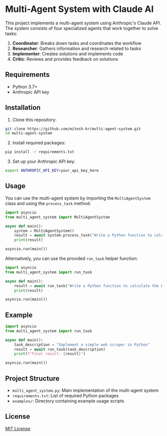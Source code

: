 # Multi-Agent System with Claude AI

This project implements a multi-agent system using Anthropic's Claude API. The system consists of four specialized agents that work together to solve tasks:

1. **Coordinator**: Breaks down tasks and coordinates the workflow
2. **Researcher**: Gathers information and research related to tasks
3. **Implementer**: Creates solutions and implements code
4. **Critic**: Reviews and provides feedback on solutions

## Requirements

- Python 3.7+
- Anthropic API key

## Installation

1. Clone this repository:
```bash
git clone https://github.com/mitesh-kr/multi-agent-system.git
cd multi-agent-system
```

2. Install required packages:
```bash
pip install -r requirements.txt
```

3. Set up your Anthropic API key:
```bash
export ANTHROPIC_API_KEY=your_api_key_here
```

## Usage

You can use the multi-agent system by importing the `MultiAgentSystem` class and using the `process_task` method:

```python
import asyncio
from multi_agent_system import MultiAgentSystem

async def main():
    system = MultiAgentSystem()
    result = await system.process_task("Write a Python function to calculate the Fibonacci sequence")
    print(result)

asyncio.run(main())
```

Alternatively, you can use the provided `run_task` helper function:

```python
import asyncio
from multi_agent_system import run_task

async def main():
    result = await run_task("Write a Python function to calculate the Fibonacci sequence")
    print(result)

asyncio.run(main())
```

## Example

```python
import asyncio
from multi_agent_system import run_task

async def main():
    task_description = "Implement a simple web scraper in Python"
    result = await run_task(task_description)
    print(f"Final result: {result}")

asyncio.run(main())
```

## Project Structure

- `multi_agent_system.py`: Main implementation of the multi-agent system
- `requirements.txt`: List of required Python packages
- `examples/`: Directory containing example usage scripts

## License

[MIT License](LICENSE)

